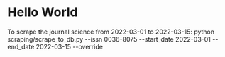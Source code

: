 # Hello World


To scrape the journal science from 2022-03-01 to 2022-03-15:
python scraping/scrape_to_db.py --issn 0036-8075 --start_date 2022-03-01 --end_date 2022-03-15 --override